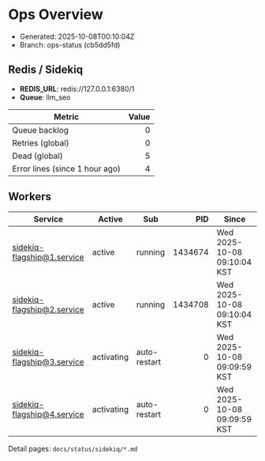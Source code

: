 # Ops Overview

- Generated: 2025-10-08T00:10:04Z
- Branch: ops-status (cb5dd5fd)

## Redis / Sidekiq
- **REDIS_URL**: redis://127.0.0.1:6380/1
- **Queue**: llm_seo

| Metric | Value |
|---|---:|
| Queue backlog | 0 |
| Retries (global) | 0 |
| Dead (global) | 5 |
| Error lines (since 1 hour ago) | 4 |

## Workers
| Service | Active | Sub | PID | Since |
|---|---|---|---:|---|
| sidekiq-flagship@1.service | active | running | 1434674 | Wed 2025-10-08 09:10:04 KST |
| sidekiq-flagship@2.service | active | running | 1434708 | Wed 2025-10-08 09:10:04 KST |
| sidekiq-flagship@3.service | activating | auto-restart | 0 | Wed 2025-10-08 09:09:59 KST |
| sidekiq-flagship@4.service | activating | auto-restart | 0 | Wed 2025-10-08 09:09:59 KST |

Detail pages: `docs/status/sidekiq/*.md`
